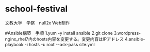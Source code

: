 # school-festival
文教大学　学祭　null2x Web制作

#Ansible構築　手順
1.yum -y install ansible
2.git clone 
3.wordpress-nginx_rhel7内のhosts内容を変更する。変更内容はIPアドレス
4.ansible-playbook -i hosts -u root --ask-pass site.yml
